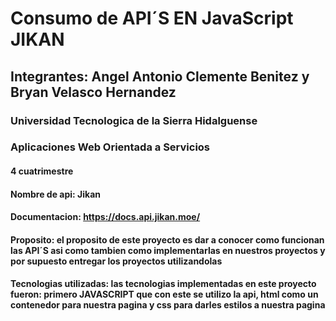# Consumo de API´S  EN JavaScript JIKAN
## Integrantes: Angel Antonio Clemente Benitez y  Bryan Velasco Hernandez
### Universidad Tecnologica de la Sierra Hidalguense
### Aplicaciones Web Orientada a Servicios
#### 4 cuatrimestre
#### Nombre de api: Jikan 
#### Documentacion: https://docs.api.jikan.moe/
#### Proposito: el proposito de este proyecto es dar a conocer como funcionan las API´S asi como tambien como implementarlas en nuestros proyectos y por supuesto entregar los proyectos utilizandolas
#### Tecnologias utilizadas: las tecnologias implementadas en este proyecto fueron:    primero JAVASCRIPT que con este se utilizo la api, html como un contenedor para nuestra pagina y css para darles estilos a nuestra pagina